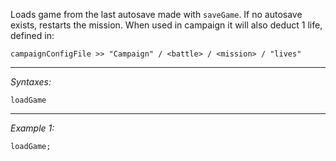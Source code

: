 Loads game from the last autosave made with `saveGame`. If no autosave exists, restarts the mission. When used in campaign it will also deduct 1 life, defined in:<br>

```sqf
campaignConfigFile >> "Campaign" / <battle> / <mission> / "lives"
```


---
*Syntaxes:*

`loadGame`

---
*Example 1:*

```sqf
loadGame;
```
